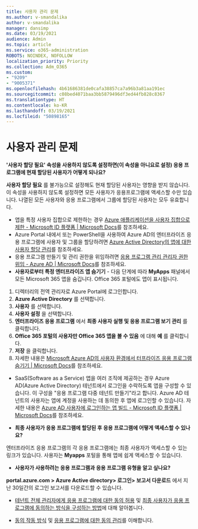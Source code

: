 ```yaml
---
title: 사용자 관리 문제
ms.author: v-smandalika
author: v-smandalika
manager: dansimp
ms.date: 03/19/2021
audience: Admin
ms.topic: article
ms.service: o365-administration
ROBOTS: NOINDEX, NOFOLLOW
localization_priority: Priority
ms.collection: Adm_O365
ms.custom:
- "9209"
- "9005371"
ms.openlocfilehash: 4b61686381de0cafa38857ca7a96b3a81aa191ec
ms.sourcegitcommit: c08bed4071baa3bb5879496df3ed44fb828c8367
ms.translationtype: HT
ms.contentlocale: ko-KR
ms.lasthandoff: 03/19/2021
ms.locfileid: "50898165"
---
```

# <a name="user-management-issues"></a>사용자 관리 문제

**'사용자 할당 필요' 속성을 사용하지 않도록 설정하면(이 속성을 아니요로 설정) 응용 프로그램에 현재 할당된 사용자가 어떻게 되나요?**

**사용자 할당 필요** 를 불가능으로 설정해도 현재 할당된 사용자는 영향을 받지 않습니다. 이 속성을 사용하지 않도록 설정하면 모든 사용자가 응용프로그램에 액세스할 수만 있습니다. 나열된 모든 사용자와 응용 프로그램에서 그룹에 할당된 사용자는 모두 유효합니다.

- 앱을 특정 사용자 집합으로 제한하는 경우 [Azure 애플리케이션을 사용자 집합으로 제한 - Microsoft ID 플랫폼 | Microsoft Docs](https://docs.microsoft.com/azure/active-directory/develop/howto-restrict-your-app-to-a-set-of-users#:~:text=Select%20the%20application%20you%20want%2cand%20set%20it%20to%20Yes.)를 참조하세요.
- Azure Portal 내에서 또는 PowerShell을 사용하여 Azure AD의 엔터프라이즈 응용 프로그램에 사용자 및 그룹을 할당하려면 [Azure Active Directory의 앱에 대한 사용자 할당 관리](https://docs.microsoft.com/azure/active-directory/manage-apps/assign-user-or-group-access-portal)를 참조하세요.
- 응용 프로그램 만들기 및 관리 권한을 위임하려면 [응용 프로그램 관리 관리자 권한 위임 - Azure AD | Microsoft Docs](https://docs.microsoft.com/azure/active-directory/roles/delegate-app-roles)를 참조하세요.
- **사용자로부터 특정 엔터프라이즈 앱 숨기기** - 다음 단계에 따라 **MyApps** 패널에서 모든 Microsoft 365 앱을 숨깁니다. Office 365 포털에도 앱이 표시됩니다.

 1. 디렉터리의 전역 관리자로 Azure Portal에 로그인합니다. 
 2. **Azure Active Directory** 를 선택합니다. 
 3. **사용자** 를 선택합니다. 
 4. **사용자 설정** 을 선택합니다. 
 5. **엔터프라이즈 응용 프로그램** 에서 **최종 사용자 실행 및 응용 프로그램 보기 관리** 를 클릭합니다. 
 6. **Office 365 포털의 사용자만 Office 365 앱을 볼 수 있음** 에 대해 **예** 를 클릭합니다. 
 7. **저장** 을 클릭합니다. 
 8. 자세한 내용은 [Microsoft Azure AD의 사용자 환경에서 터프라이즈 응용 프로그램 숨기기 | Microsoft Docs](https://docs.microsoft.com/azure/active-directory/manage-apps/hide-application-from-user-portal#:~:text=%20Hide%20an%20application%20from%20the%20end%20user,6%20Click%20Properties.%207%20Click%20Save.%20See%20More.)를 참조하세요.

- SaaS(Software as a Service) 앱을 여러 조직에 제공하는 경우 Azure AD(Azure Active Directory) 테넌트에서 로그인을 수락하도록 앱을 구성할 수 있습니다. 이 구성을 "응용 프로그램 다중 테넌트 만들기"라고 합니다. Azure AD 테넌트의 사용자는 앱에 계정을 사용하는 데 동의한 후 앱에 로그인할 수 있습니다. 자세한 내용은 [Azure AD 사용자에 로그인하는 앱 빌드 - Microsoft ID 플랫폼 | Microsoft Docs](https://docs.microsoft.com/azure/active-directory/develop/howto-convert-app-to-be-multi-tenant)를 참조하세요.

- **최종 사용자가 응용 프로그램에 할당된 후 응용 프로그램에 어떻게 액세스할 수 있나요?**

엔터프라이즈 응용 프로그램의 각 응용 프로그램에는 최종 사용자가 액세스할 수 있는 링크가 있습니다. 사용자는 **Myapps** 포털을 통해 앱에 쉽게 액세스할 수 있습니다.

- **사용자가 사용하려는 응용 프로그램과 응용 프로그램 유형을 알고 싶나요?**

**portal.azure.com > Azure Active directory> 로그인> 보고서 다운로드** 에서 지난 30일간의 로그인 보고서를 다운로드할 수 있습니다.

- [테넌트 전체 관리자에게 응용 프로그램에 대한 동의 허용](https://docs.microsoft.com/azure/active-directory/manage-apps/grant-admin-consent) 및 [최종 사용자가 응용 프로그램에 동의하는 방식을 구성하는 방법](https://docs.microsoft.com/azure/active-directory/manage-apps/configure-user-consent)에 대해 알아봅니다.

- [동의 작동 방식](https://docs.microsoft.com/azure/active-directory/develop/v2-permissions-and-consent) 및 [응용 프로그램에 대한 동의 관리](https://docs.microsoft.com/azure/active-directory/manage-apps/manage-consent-requests)를 이해합니다.


